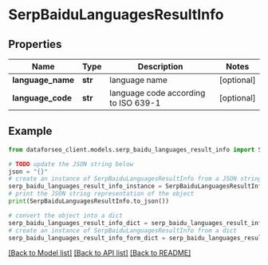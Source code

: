 # SerpBaiduLanguagesResultInfo


## Properties

Name | Type | Description | Notes
------------ | ------------- | ------------- | -------------
**language_name** | **str** | language name | [optional] 
**language_code** | **str** | language code according to ISO 639-1 | [optional] 

## Example

```python
from dataforseo_client.models.serp_baidu_languages_result_info import SerpBaiduLanguagesResultInfo

# TODO update the JSON string below
json = "{}"
# create an instance of SerpBaiduLanguagesResultInfo from a JSON string
serp_baidu_languages_result_info_instance = SerpBaiduLanguagesResultInfo.from_json(json)
# print the JSON string representation of the object
print(SerpBaiduLanguagesResultInfo.to_json())

# convert the object into a dict
serp_baidu_languages_result_info_dict = serp_baidu_languages_result_info_instance.to_dict()
# create an instance of SerpBaiduLanguagesResultInfo from a dict
serp_baidu_languages_result_info_form_dict = serp_baidu_languages_result_info.from_dict(serp_baidu_languages_result_info_dict)
```
[[Back to Model list]](../README.md#documentation-for-models) [[Back to API list]](../README.md#documentation-for-api-endpoints) [[Back to README]](../README.md)


